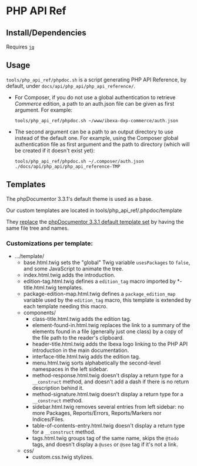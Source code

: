 # PHP API Ref

## Install/Dependencies

Requires [`jq`](https://stedolan.github.io/jq/download/)

## Usage

`tools/php_api_ref/phpdoc.sh` is a script generating PHP API Reference, by default, under `docs/api/php_api/php_api_reference/`.

- For Composer, if you do not use a global authentication to retrieve _Commerce_ edition, a path to an auth.json file can be given as first argument. For example:
  ```
  tools/php_api_ref/phpdoc.sh ~/www/ibexa-dxp-commerce/auth.json
  ```
- The second argument can be a path to an output directory to use instead of the default one. For example, using the Composer global authentication file as first argument and the path to directory (which will be created if it doesn't exist yet):
  ```
  tools/php_api_ref/phpdoc.sh ~/.composer/auth.json ./docs/api/php_api/php_api_reference-TMP
  ```

## Templates

The phpDocumentor 3.3.1's default theme is used as a base.

Our custom templates are located in tools/php_api_ref/.phpdoc/template

They [replace](https://docs.phpdoc.org/3.3/guide/features/theming/custom-styling.html#replacing-whole-objects-or-components) the [phpDocumentor 3.3.1 default template set](https://github.com/phpDocumentor/phpDocumentor/tree/v3.3.1/data/templates/default) by having the same file tree and names.

### Customizations per template:

* …/template/
  - base.html.twig sets the "global" Twig variable `usesPackages` to `false`, and some JavaScript to animate the tree.
  - index.html.twig adds the introduction.
  - edition-tag.html.twig defines a `edition_tag` macro imported by *-title.html.twig templates.
  - package-edition-map.html.twig defines a `package_edition_map` variable used by the `edition_tag` macro, this template is extended by each template needing this macro.
  - components/
    - class-title.html.twig adds the edition tag.
    - element-found-in.html.twig replaces the link to a summary of the elements found in a file (generally just one class) by a copy of the file path to the reader's clipboard.
    - header-title.html.twig adds the Ibexa logo linking to the PHP API introduction in the main documentation.
    - interface-title.html.twig adds the edition tag.
    - menu.html.twig sorts alphabetically the second-level namespaces in the left sidebar.
    - method-response.html.twig doesn't display a return type for a `__construct` method, and doesn't add a dash if there is no return description behind it.
    - method-signature.html.twig doesn't display a return type for a `__construct` method.
    - sidebar.html.twig removes several entries from left sidebar: no more Packages, Reports/Errors, Reports/Markers nor Indices/Files.
    - table-of-contents-entry.html.twig doesn't display a return type for a `__construct` method.
    - tags.html.twig groups tag of the same name, skips the `@todo` tags, and doesn't display a `@uses` or `@see` tag if it's not a link.
  - css/
    - custom.css.twig stylizes.

